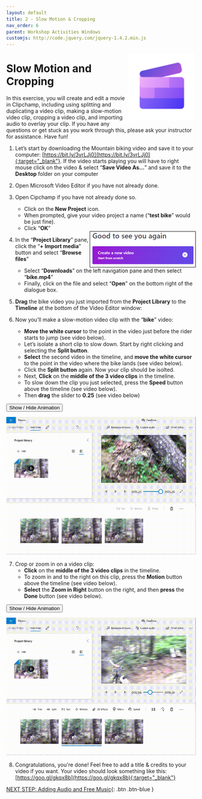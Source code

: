 ```yaml
---
layout: default
title: 2 - Slow Motion & Cropping
nav_order: 6
parent: Workshop Activities Windows
customjs: http://code.jquery.com/jquery-1.4.2.min.js
---
```


<img src="images/ms-videoeditor/cc-basics/logo.png" style="float:right;width:180px;" alt="ClipChamp logo">

# Slow Motion and Cropping
In this exercise, you will create and edit a movie in Clipchamp, including using splitting and duplicating a video clip, making a slow-motion video clip, cropping a video clip, and importing audio to overlay your clip. If you have any questions or get stuck as you work through this, please ask your instructor for assistance.  Have fun!

1.  Let’s start by downloading the Mountain biking video and save it to your computer: [https://bit.ly/3vrLJj0](https://bit.ly/3vrLJj0){:target="_blank"}. If the video starts playing you will have to right mouse click on the video & select “**Save Video As...**” and save it to the **Desktop** folder on your computer

2.  Open Microsoft Video Editor if you have not already done. 

3.  Open Cipchamp if you have not already done so.
    -   Click on the **New Project** icon.
    -   When prompted, give your video project a name (“**test bike**” would be just fine).
    -   Click “**OK**”

      <img src="images/ms-videoeditor/cc-basics/create-a-new-video.png" style="float:right;width:280px;border:1px solid black;" alt="Create a New Video button">

4.  In the “**Project Library**” pane, click the “**+ Import media**” button and select “**Browse files**”
    -   Select “**Downloads**” on the left navigation pane and then select “**bike.mp4**”
    -   Finally, click on the file and select  “**Open**” on the bottom right of the dialogue box.
5.  **Drag** the bike video you just imported from the **Project Library** to the **Timeline** at the bottom of the Video Editor window:


6.  Now you’ll make a slow-motion video clip with the “**bike**” video:
    -    **Move the white cursor** to the point in the video just before the rider starts to jump (see video below).
    -    Let’s isolate a short clip to slow down. Start by right clicking and selecting the **Split button**.
    -   **Select** the second video in the timeline, and **move the white cursor** to the point in the video where the bike lands (see video below).
    -   Click the **Split button** again. Now your clip should be isolted.
    -   Next, **Click** on the **middle of the 3 video clips** in the timeline.
    -   To slow down the clip you just selected, press the **Speed** button above the timeline (see video below).
    -   Then **drag** the slider to **0.25** (see video below)

<button onclick="toggle('gif2')">Show / Hide Animation </button>
<div id="gif2">
       <img src="images/ms-videoeditor/ve-slomo/edit-speed.gif" style="width:720px;" alt="logo">
      </div>

      
7.  Crop or zoom in on a video clip:
    -   **Click** on the **middle of the 3 video clips** in the timeline.
    -   To zoom in and to the right on this clip, press the **Motion** button above the timeline (see video below).
    -   **Select** the **Zoom in Right** button on the right, and then **press** the **Done** button (see video below). 

<button onclick="toggle('gif3')">Show / Hide Animation </button>
<div id="gif3">
       <img src="images/ms-videoeditor/ve-slomo/zoom.gif" style="width:720px;" alt="logo">
      </div>

    

8.  Congratulations, you're done! Feel free to add a title & credits to your video if you want. Your video should look something like this: [https://goo.gl/gkqx8b](https://goo.gl/gkqx8b){:target="_blank"}


<script>  

 
    function toggle(input) {
        var x = document.getElementById(input);
        if (x.style.display === "none") {
            x.style.display = "block";
        } else {
            x.style.display = "none";
        }
    }
</script>

   [NEXT STEP: Adding Audio and Free Music](cc-audio-music.html){: .btn .btn-blue }
